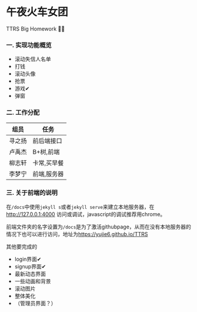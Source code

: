 # 午夜火车女团
TTRS Big Homework :steam_locomotive::train:
<h3>一. 实现功能概览</h3>
<ul>
  <li>滚动失信人名单</li>
  <li>打钱</li>
  <li>滚动头像</li>
  <li>抢票</li>
  <li>游戏✔</li>
  <li>弹窗</li>
</ul>
<h3>二. 工作分配</h3>
<table>
  <thead>
    <tr>
      <th>组员</th>
      <th>任务</th>
    </tr>
  </thead>
  <tbody>
    <tr>
      <td>寻之扬</td>
      <td>前后端接口</td>
    </tr>
    <tr>
      <td>卢禹杰</td>
      <td>B+树,前端</td>
    </tr>
    <tr>
      <td>柳志轩</td>
      <td>卡常,买早餐</td>
    </tr>
    <tr>
      <td>李梦宁</td>
      <td>前端,服务器</td>
    </tr>
  </tbody>
</table>

<h3>三. 关于前端的说明</h3>
<p>在<code>/docs</code>中使用<code>jekyll s</code>或者<code>jekyll serve</code>来建立本地服务器，在<a
    href="http://127.0.0.1:4000">http://127.0.0.1:4000</a>
  访问或调试，javascript的调试推荐用chrome。</p>
<p>前端文件夹的名字设置为<code>/docs</code>是为了激活githubpage，从而在没有本地服务器的情况下也可以进行访问，地址为<a
    href="https://yujie6.github.io/TTRS">https://yujie6.github.io/TTRS</a></p>
    其他要完成的
    <ul>
      <li>login界面✔</li>
      <li>signup界面✔</li>
      <li>最新动态界面</li>
      <li>一些动画和背景</li>
      <li>滚动图片</li>
      <li>整体美化</li>
      <li>（管理员界面？）</li>
    </ul>
